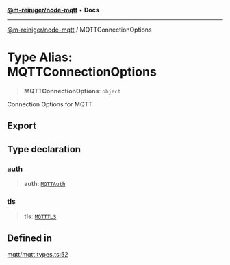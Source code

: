 [**@m-reiniger/node-mqtt**](../README.md) • **Docs**

***

[@m-reiniger/node-mqtt](../globals.md) / MQTTConnectionOptions

# Type Alias: MQTTConnectionOptions

> **MQTTConnectionOptions**: `object`

Connection Options for MQTT

## Export

## Type declaration

### auth

> **auth**: [`MQTTAuth`](MQTTAuth.md)

### tls

> **tls**: [`MQTTTLS`](MQTTTLS.md)

## Defined in

[mqtt/mqtt.types.ts:52](https://github.com/m-reiniger/node-mqtt/blob/b302ddcdc732ee83501a3d6d414cae5a2507d06a/src/mqtt/mqtt.types.ts#L52)
